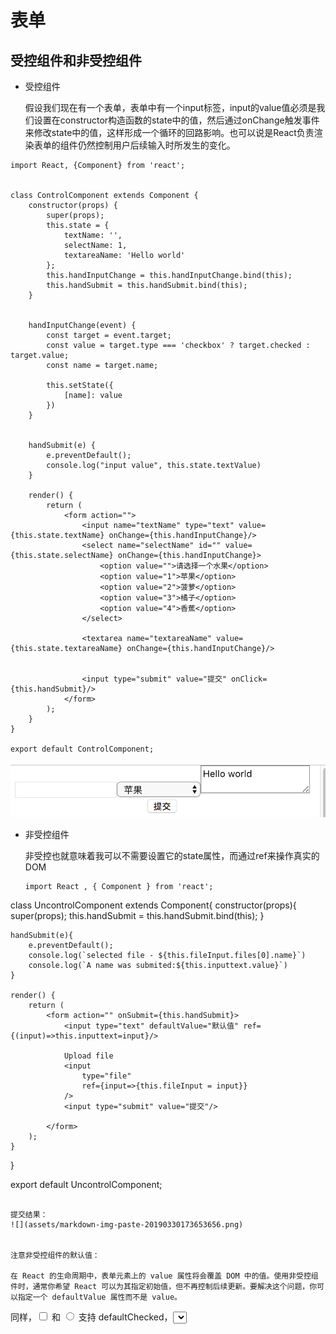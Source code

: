 # 表单

## 受控组件和非受控组件
* 受控组件

  假设我们现在有一个表单，表单中有一个input标签，input的value值必须是我们设置在constructor构造函数的state中的值，然后通过onChange触发事件来修改state中的值，这样形成一个循环的回路影响。也可以说是React负责渲染表单的组件仍然控制用户后续输入时所发生的变化。

```
import React, {Component} from 'react';


class ControlComponent extends Component {
	constructor(props) {
		super(props);
		this.state = {
			textName: '',
			selectName: 1,
			textareaName: 'Hello world'
		};
		this.handInputChange = this.handInputChange.bind(this);
		this.handSubmit = this.handSubmit.bind(this);
	}


	handInputChange(event) {
		const target = event.target;
		const value = target.type === 'checkbox' ? target.checked : target.value;
		const name = target.name;

		this.setState({
			[name]: value
		})
	}


	handSubmit(e) {
		e.preventDefault();
		console.log("input value", this.state.textValue)
	}

	render() {
		return (
			<form action="">
				<input name="textName" type="text" value={this.state.textName} onChange={this.handInputChange}/>
				<select name="selectName" id="" value={this.state.selectName} onChange={this.handInputChange}>
					<option value="">请选择一个水果</option>
					<option value="1">苹果</option>
					<option value="2">菠萝</option>
					<option value="3">橘子</option>
					<option value="4">香蕉</option>
				</select>

				<textarea name="textareaName" value={this.state.textareaName} onChange={this.handInputChange}/>


				<input type="submit" value="提交" onClick={this.handSubmit}/>
			</form>
		);
	}
}

export default ControlComponent;
```


![](assets/markdown-img-paste-2019033017134495.png)


* 非受控组件

  非受控也就意味着我可以不需要设置它的state属性，而通过ref来操作真实的DOM

  ```
  import React , { Component } from 'react';

class UncontrolComponent extends Component{
	constructor(props){
		super(props);
		this.handSubmit = this.handSubmit.bind(this);
	}

	handSubmit(e){
		e.preventDefault();
		console.log(`selected file - ${this.fileInput.files[0].name}`)
		console.log(`A name was submited:${this.inputtext.value}`)
	}

	render() {
		return (
			<form action="" onSubmit={this.handSubmit}>
				<input type="text" defaultValue="默认值" ref={(input)=>this.inputtext=input}/>

				Upload file
				<input
					type="file"
					ref={input=>{this.fileInput = input}}
				/>
				<input type="submit" value="提交"/>

			</form>
		);
	}
}


export  default UncontrolComponent;
  ```

提交结果：
  ![](assets/markdown-img-paste-20190330173653656.png)


  注意非受控组件的默认值：

  在 React 的生命周期中，表单元素上的 value 属性将会覆盖 DOM 中的值。使用非受控组件时，通常你希望 React 可以为其指定初始值，但不再控制后续更新。要解决这个问题，你可以指定一个 defaultValue 属性而不是 value。

```
  同样，<input type="checkbox"> 和 <input type="radio"> 支持 defaultChecked，<select> 和 <textarea> 支持 defaultValue.
```
